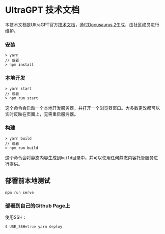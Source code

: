 # UltraGPT 技术文档

本技术文档是UltraGPT官方[技术文档](https://zhangwei-kumo.github.io/UltraGPT/)，通过[Docusaurus 2](https://docusaurus.io/)生成，由社区成员进行维护。

### 安装

```
> yarn
// 或者
> npm install
```

### 本地开发

```
> yarn start
// 或者
> npm run start
```

这个命令会启动一个本地开发服务器，并打开一个浏览器窗口。大多数更改都可以实时反映在页面上，无需重启服务器。

### 构建

```
> yarn build
// 或者
> npm run build
```

这个命令会将静态内容生成到`build`目录中，并可以使用任何静态内容托管服务进行提供。

## 部署前本地测试
```
npm run serve
```
### 部署到自己的Github Page上

使用SSH：

```
$ USE_SSH=true yarn deploy
```
